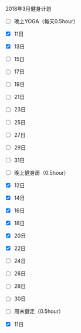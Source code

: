 
2018年3月健身计划
- [ ] 晚上YOGA（每天0.5hour）
- [x] 11日
- [x] 13日
- [ ] 15日
- [ ] 17日
- [ ] 19日
- [ ] 21日
- [ ] 23日
- [ ] 25日
- [ ] 27日
- [ ] 29日
- [ ] 31日

- [ ] 晚上健身房（0.5hour）
- [x] 12日
- [x] 14日
- [x] 16日
- [x] 18日
- [x] 20日
- [x] 22日
- [ ] 24日
- [ ] 26日
- [ ] 28日
- [ ] 30日

- [ ] 周末健走（0.5hour）
- [x] 11日

